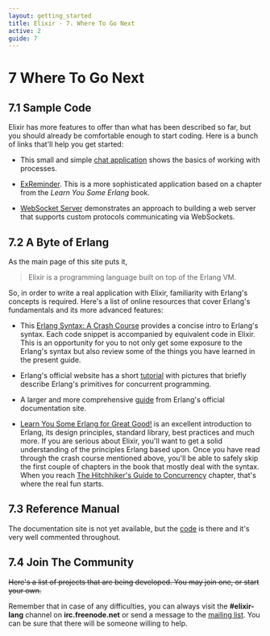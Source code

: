 ```yaml
---
layout: getting_started
title: Elixir - 7. Where To Go Next
active: 2
guide: 7
---
```


# 7 Where To Go Next

## 7.1 Sample Code

Elixir has more features to offer than what has been described so far, but you should already be comfortable enough to start coding. Here is a bunch of links that'll help you get started:

* This small and simple [chat application](https://gist.github.com/2221616) shows the basics of working with processes.

* [ExReminder](https://github.com/alco/ExReminder). This is a more sophisticated application based on a chapter from the _Learn You Some Erlang_ book.

* [WebSocket Server](https://github.com/alco/ws-elixir) demonstrates an approach to building a web server that supports custom protocols communicating via WebSockets.

## 7.2 A Byte of Erlang

As the main page of this site puts it,

> Elixir is a programming language built on top of the Erlang VM.

So, in order to write a real application with Elixir, familiarity with Erlang's concepts is required. Here's a list of online resources that cover Erlang's fundamentals and its more advanced features:

* This [Erlang Syntax: A Crash Course][1] provides a concise intro to Erlang's syntax. Each code snippet is accompanied by equivalent code in Elixir. This is an opportunity for you to not only get some exposure to the Erlang's syntax but also review some of the things you have learned in the present guide.

* Erlang's official website has a short [tutorial][2] with pictures that briefly describe Erlang's primitives for concurrent programming.

* A larger and more comprehensive [guide][3] from Erlang's official documentation site.

* [Learn You Some Erlang for Great Good!][4] is an excellent introduction to Erlang, its design principles, standard library, best practices and much more. If you are serious about Elixir, you'll want to get a solid understanding of the principles Erlang based upon. Once you have read through the crash course mentioned above, you'll be able to safely skip the first couple of chapters in the book that mostly deal with the syntax. When you reach [The Hitchhiker's Guide to Concurrency][5] chapter, that's where the real fun starts.

## 7.3 Reference Manual

The documentation site is not yet available, but the [code][7] is there and it's very well commented throughout.

## 7.4 Join The Community

~~Here's a list of projects that are being developed. You may join one, or start your own.~~

Remember that in case of any difficulties, you can always visit the **#elixir-lang** channel on **irc.freenode.net** or send a message to the [mailing list][6]. You can be sure that there will be someone willing to help.

  [1]: https://github.com/alco/elixir/wiki/Erlang-Syntax:-A-Crash-Course
  [2]: http://www.erlang.org/course/concurrent_programming.html
  [3]: http://www.erlang.org/doc/getting_started/users_guide.html
  [4]: http://learnyousomeerlang.com/
  [5]: http://learnyousomeerlang.com/the-hitchhikers-guide-to-concurrency
  [6]: http://groups.google.com/group/elixir-lang-core
  [7]: https://github.com/elixir-lang/elixir/tree/master/lib
